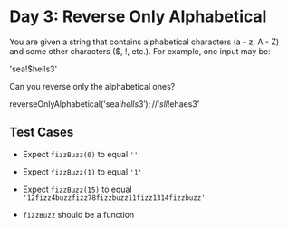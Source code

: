 # Day 3: Reverse Only Alphabetical

You are given a string that contains alphabetical characters (a - z, A - Z) and some other characters ($, !, etc.). For example, one input may be:

'sea!$hells3'

Can you reverse only the alphabetical ones?

reverseOnlyAlphabetical('sea!$hells3');
// 'sll!$ehaes3'

## Test Cases

* Expect `fizzBuzz(0)` to equal `''`

* Expect `fizzBuzz(1)` to equal `'1'`

* Expect `fizzBuzz(15)` to equal `'12fizz4buzzfizz78fizzbuzz11fizz1314fizzbuzz'`

* `fizzBuzz` should be a function
